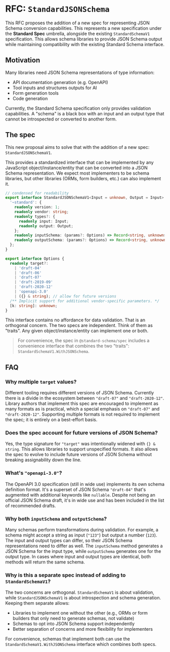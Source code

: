 # RFC: `StandardJSONSchema`

This RFC proposes the addition of a new spec for representing JSON Schema conversion capabilities. This represents a new specification under the **Standard Spec** umbrella, alongside the existing `StandardSchemaV1` specification. This allows schema libraries to provide JSON Schema output while maintaining compatibility with the existing Standard Schema interface.

## Motivation

Many libraries need JSON Schema representations of type information:

- API documentation generation (e.g. OpenAPI)
- Tool inputs and structures outputs for AI
- Form generation tools
- Code generation

Currently, the Standard Schema specification only provides validation capabilities. A "schema" is a black box with an input and an output type that cannot be introspected or converted to another form.

## The spec

This new proposal aims to solve that with the addition of a new spec: `StandardJSONSchemaV1`.

This provides a standardized interface that can be implemented by any JavaScript object/instance/entity that can be converted into a JSON Schema representation. We expect most implementers to be schema libraries, but other libraries (ORMs, form builders, etc.) can also implement it.

```typescript
// condensed for readability
export interface StandardJSONSchemaV1<Input = unknown, Output = Input> {
  '~standard': {
    readonly version: 1;
    readonly vendor: string;
    readonly types?: {
      readonly input: Input;
      readonly output: Output;
    };
    readonly inputSchema: (params?: Options) => Record<string, unknown>;
    readonly outputSchema: (params?: Options) => Record<string, unknown>;
  };
}

export interface Options {
  readonly target?:
    | 'draft-04'
    | 'draft-06'
    | 'draft-07'
    | 'draft-2019-09'
    | 'draft-2020-12'
    | 'openapi-3.0'
    | ({} & string); // allow for future versions
  /** Implicit support for additional vendor-specific parameters. */
  [k: string]: unknown;
}
```

This interface contains no affordance for data validation. That is an orthogonal concern. The two specs are independent. Think of them as "traits". Any given object/instance/entity can implement one or both.

> For convenience, the spec in `@standard-schema/spec` includes a convenience interface that combines the two "traits": `StandardSchemaV1.WithJSONSchema`.

## FAQ

### Why multiple `target` values?

Different tooling requires different versions of JSON Schema. Currently there is a divide in the ecosystem between `"draft-07"` and `"draft-2020-12"`. Library authors that implement this spec are encouraged to implement as many formats as is practical, which a special emphasis on `"draft-07"` and `"draft-2020-12"`. Supporting multiple formats is not required to implement the spec; it is entirely on a best-effort basis.

### Does the spec account for future versions of JSON Schema?

Yes, the type signature for `"target"` was intentionally widened with `{} & string`. This allows libraries to support unspecified formats. It also allows the spec to evolve to include future versions of JSON Schema without breaking assignability down the line.

### What's `"openapi-3.0"`?

The OpenAPI 3.0 specification (still in wide use) implements its own schema definition format. It's a superset of JSON Schema `"draft-04"` that's augmented with additional keywords like `nullable`. Despite not being an official JSON Schema draft, it's in wide use and has been included in the list of recommended drafts.

### Why both `inputSchema` and `outputSchema`?

Many schemas perform transformations during validation. For example, a schema might accept a string as input (`"123"`) but output a number (`123`). The input and output types can differ, so their JSON Schema representations need to differ as well. The `inputSchema` method generates a JSON Schema for the input type, while `outputSchema` generates one for the output type. In cases where input and output types are identical, both methods will return the same schema.

### Why is this a separate spec instead of adding to `StandardSchemaV1`?

The two concerns are orthogonal. `StandardSchemaV1` is about validation, while `StandardJSONSchemaV1` is about introspection and schema generation. Keeping them separate allows:

- Libraries to implement one without the other (e.g., ORMs or form builders that only need to generate schemas, not validate)
- Schemas to opt into JSON Schema support independently
- Better separation of concerns and more flexibility for implementers

For convenience, schemas that implement both can use the `StandardSchemaV1.WithJSONSchema` interface which combines both specs.
